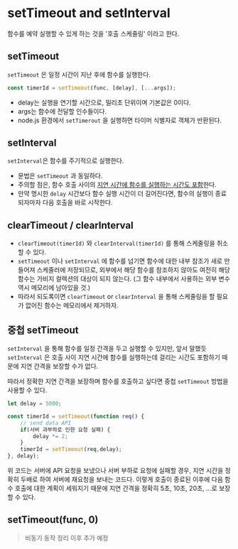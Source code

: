 # setTimeout and setInterval

함수를 예약 실행할 수 있게 하는 것을 '호출 스케줄링' 이라고 한다.

## setTimeout

`setTimeout` 은 일정 시간이 지난 후에 함수를 실행한다.

```js
const timerId = setTimeout(func, [delay], [...args]);
```

- delay는 실행을 연기할 시간으로, 밀리초 단위이며 기본값은 0이다.
- args는 함수에 전달할 인수들이다.
- node.js 환경에서 `setTimerout` 을 실행하면 타이머 식별자로 객체가 반환된다.

## setInterval

`setInterval`은 함수를 주기적으로 실행한다.

- 문법은 `setTimeout` 과 동일하다.
- 주의할 점은, 함수 호출 사이의 <u>지연 시간에 함수를 실행하는 시간도 포함</u>한다.
- 만약 명시한 `delay` 시간보다 함수 실행 시간이 더 길어진다면, 함수의 실행이 종료되자마자 다음 호출을 바로 시작한다.

## clearTimeout / clearInterval

- `clearTimeout(timerId)` 와 `clearInterval(timerId)` 를 통해 스케줄링을 취소할 수 있다.
- `setTimeout` 이나 `setInterval` 에 함수를 넘기면 함수에 대한 내부 참조가 새로 만들어져 스케줄러에 저장되므로, 외부에서 해당 함수를 참조하지 않아도 여전히 해당 함수는 가비지 컬렉션의 대상이 되지 않는다. (그 함수 내부에서 사용하는 외부 변수 역시 메모리에 남아있을 것.)
- 따라서 되도록이면 `clearTimeout` or `clearInterval` 을 통해 스케줄링을 할 필요가 없어진 함수는 메모리에서 제거하자.

## 중첩 setTimeout

`setInterval` 을 통해 함수를 일정 간격을 두고 실행할 수 있지만, 앞서 말했듯 `setInterval` 은 호출 사이 지연 시간에 함수를 실행하는데 걸리는 시간도 포함하기 때문에 지연 간격을 보장할 수가 없다.

따라서 정확한 지연 간격을 보장하며 함수를 호출하고 싶다면 중첩 `setTimeout` 방법을 사용할 수 있다.

```js
let delay = 5000;

const timerId = setTimeout(function req() {
	// send data API
	if(서버 과부하로 인한 요청 실패) {
		delay *= 2;
	}
	timerId = setTimeout(req,delay);
}, delay);
```

위 코드는 서버에 API 요청을 보냈으나 서버 부하로 요청에 실패할 경우, 지연 시간을 정확히 두배로 하여 서버에 재요청을 보내는 코드다. 이렇게 호출이 종료된 이후에 다음 함수 호출에 대한 계획이 세워지기 때문에 지연 간격을 정확히 5초, 10초, 20초, ...로 보장할 수 있다.

## setTimeout(func, 0)

> 비동기 동작 정리 이후 추가 예정
